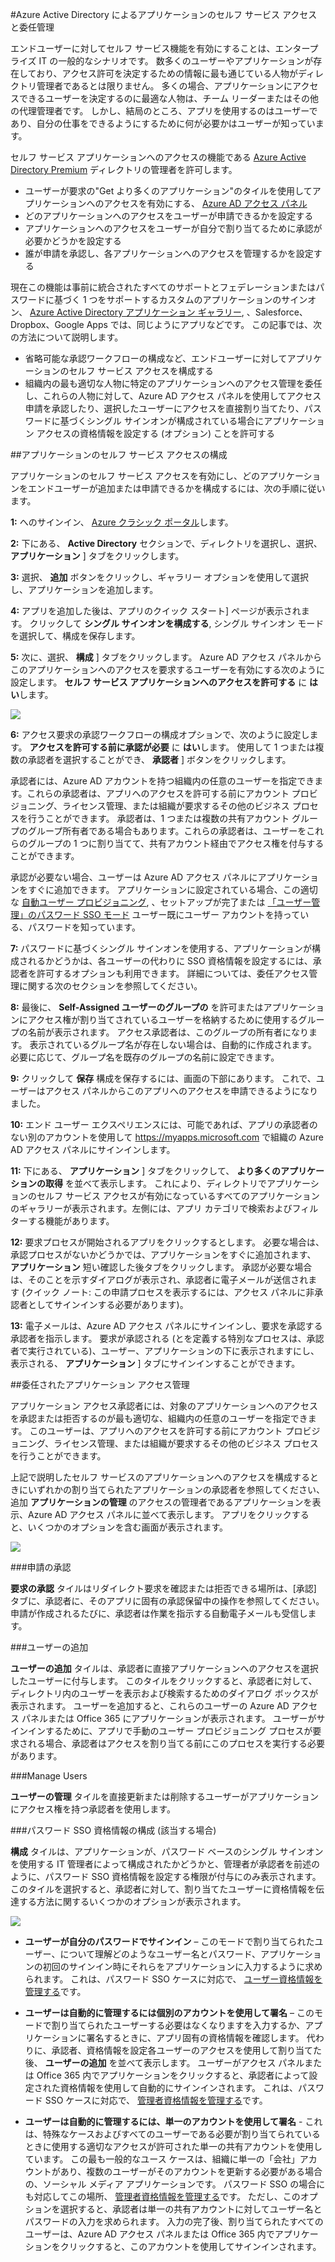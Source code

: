 <properties
    pageTitle="Azure Active Directory によるアプリケーションのセルフ サービス アクセスと委任管理 | Microsoft Azure"
    description="この記事では、Azure Active Directory でアプリケーションのセルフ サービス アクセスと委任管理を有効にする方法について説明します。"
    services="active-directory"
    documentationCenter=""
    authors="asmalser-msft"
    manager="stevenpo"
    editor=""/>

<tags
    ms.service="active-directory"
    ms.workload="identity"
    ms.tgt_pltfrm="na"
    ms.devlang="na"
    ms.topic="article"
    ms.date="12/14/2015"
    ms.author="asmalser"/>

#Azure Active Directory によるアプリケーションのセルフ サービス アクセスと委任管理

エンドユーザーに対してセルフ サービス機能を有効にすることは、エンタープライズ IT の一般的なシナリオです。 数多くのユーザーやアプリケーションが存在しており、アクセス許可を決定するための情報に最も通じている人物がディレクトリ管理者であるとは限りません。 多くの場合、アプリケーションにアクセスできるユーザーを決定するのに最適な人物は、チーム リーダーまたはその他の代理管理者です。 しかし、結局のところ、アプリを使用するのはユーザーであり、自分の仕事をできるようにするために何が必要かはユーザーが知っています。

セルフ サービス アプリケーションへのアクセスの機能である [Azure Active Directory Premium](http://azure.microsoft.com/trial/get-started-active-directory/) ディレクトリの管理者を許可します。

* ユーザーが要求の"Get より多くのアプリケーション"のタイルを使用してアプリケーションへのアクセスを有効にする、 [Azure AD アクセス パネル](active-directory-appssoaccess-whatis.md#deploying-azure-ad-integrated-applications-to-users)
* どのアプリケーションへのアクセスをユーザーが申請できるかを設定する
* アプリケーションへのアクセスをユーザーが自分で割り当てるために承認が必要かどうかを設定する
* 誰が申請を承認し、各アプリケーションへのアクセスを管理するかを設定する

現在この機能は事前に統合されたすべてのサポートとフェデレーションまたはパスワードに基づく 1 つをサポートするカスタムのアプリケーションのサインオン、 [Azure Active Directory アプリケーション ギャラリー](http://azure.microsoft.com/marketplace/active-directory/all/), 、Salesforce、Dropbox、Google Apps では、同じようにアプリなどです。
この記事では、次の方法について説明します。

* 省略可能な承認ワークフローの構成など、エンドユーザーに対してアプリケーションのセルフ サービス アクセスを構成する 
* 組織内の最も適切な人物に特定のアプリケーションへのアクセス管理を委任し、これらの人物に対して、Azure AD アクセス パネルを使用してアクセス申請を承認したり、選択したユーザーにアクセスを直接割り当てたり、パスワードに基づくシングル サインオンが構成されている場合にアプリケーション アクセスの資格情報を設定する (オプション) ことを許可する


##アプリケーションのセルフ サービス アクセスの構成

アプリケーションのセルフ サービス アクセスを有効にし、どのアプリケーションをエンドユーザーが追加または申請できるかを構成するには、次の手順に従います。

**1:** へのサインイン、 [Azure クラシック ポータル](https://manage.windowsazure.com/)します。

**2:**  下にある、 **Active Directory** セクションで、ディレクトリを選択し、選択、 **アプリケーション** ] タブをクリックします。 

**3:** 選択、 **追加** ボタンをクリックし、ギャラリー オプションを使用して選択し、アプリケーションを追加します。

**4:** アプリを追加した後は、アプリのクイック スタート] ページが表示されます。 クリックして **シングル サインオンを構成する**, シングル サインオン モードを選択して、構成を保存します。 

**5:** 次に、選択、 **構成** ] タブをクリックします。 Azure AD アクセス パネルからこのアプリケーションへのアクセスを要求するユーザーを有効にする次のように設定します。 **セルフ サービス アプリケーションへのアクセスを許可する** に **はい**します。

![][1]

**6:** アクセス要求の承認ワークフローの構成オプションで、次のように設定します。 **アクセスを許可する前に承認が必要** に **はい**します。 使用して 1 つまたは複数の承認者を選択することができ、 **承認者** ] ボタンをクリックします。

承認者には、Azure AD アカウントを持つ組織内の任意のユーザーを指定できます。これらの承認者は、アプリへのアクセスを許可する前にアカウント プロビジョニング、ライセンス管理、または組織が要求するその他のビジネス プロセスを行うことができます。 承認者は、1 つまたは複数の共有アカウント グループのグループ所有者である場合もあります。これらの承認者は、ユーザーをこれらのグループの 1 つに割り当てて、共有アカウント経由でアクセス権を付与することができます。 

承認が必要ない場合、ユーザーは Azure AD アクセス パネルにアプリケーションをすぐに追加できます。 アプリケーションに設定されている場合、この適切な [自動ユーザー プロビジョニング](active-directory-saas-app-provisioning.md), 、セットアップが完了または [「ユーザー管理」のパスワード SSO モード](active-directory-appssoaccess-whatis.md#password-based-single-sign-on) ユーザー既にユーザー アカウントを持っている、パスワードを知っています。

**7:** パスワードに基づくシングル サインオンを使用する、アプリケーションが構成されるかどうかは、各ユーザーの代わりに SSO 資格情報を設定するには、承認者を許可するオプションも利用できます。 詳細については、委任アクセス管理に関する次のセクションを参照してください。

**8:** 最後に、 **Self-Assigned ユーザーのグループの** を許可またはアプリケーションにアクセス権が割り当てされているユーザーを格納するために使用するグループの名前が表示されます。 アクセス承認者は、このグループの所有者になります。 表示されているグループ名が存在しない場合は、自動的に作成されます。 必要に応じて、グループ名を既存のグループの名前に設定できます。

**9:** クリックして **保存** 構成を保存するには、画面の下部にあります。 これで、ユーザーはアクセス パネルからこのアプリへのアクセスを申請できるようになりました。

**10:** エンド ユーザー エクスペリエンスには、可能であれば、アプリの承認者のない別のアカウントを使用して https://myapps.microsoft.com で組織の Azure AD アクセス パネルにサインインします。 

**11:** 下にある、 **アプリケーション** ] タブをクリックして、 **より多くのアプリケーションの取得** を並べて表示します。 これにより、ディレクトリでアプリケーションのセルフ サービス アクセスが有効になっているすべてのアプリケーションのギャラリーが表示されます。左側には、アプリ カテゴリで検索およびフィルターする機能があります。 

**12:** 要求プロセスが開始されるアプリをクリックするとします。 必要な場合は、承認プロセスがないかどうかでは、アプリケーションをすぐに追加されます、 **アプリケーション** 短い確認した後タブをクリックします。 承認が必要な場合は、そのことを示すダイアログが表示され、承認者に電子メールが送信されます (クイック ノート: この申請プロセスを表示するには、アクセス パネルに非承認者としてサインインする必要があります)。

**13:** 電子メールは、Azure AD アクセス パネルにサインインし、要求を承認する承認者を指示します。 要求が承認される (とを定義する特別なプロセスは、承認者で実行されている)、ユーザー、アプリケーションの下に表示されますにし、表示される、 **アプリケーション** ] タブにサインインすることができます。

##委任されたアプリケーション アクセス管理

アプリケーション アクセス承認者には、対象のアプリケーションへのアクセスを承認または拒否するのが最も適切な、組織内の任意のユーザーを指定できます。 このユーザーは、アプリへのアクセスを許可する前にアカウント プロビジョニング、ライセンス管理、または組織が要求するその他のビジネス プロセスを行うことができます。
 
上記で説明したセルフ サービスのアプリケーションへのアクセスを構成するときにいずれかの割り当てられたアプリケーションの承認者を参照してください、追加 **アプリケーションの管理** のアクセスの管理者であるアプリケーションを表示、Azure AD アクセス パネルに並べて表示します。 アプリをクリックすると、いくつかのオプションを含む画面が表示されます。

![][2]

###申請の承認

 **要求の承認** タイルはリダイレクト要求を確認または拒否できる場所は、[承認] タブに、承認者に、そのアプリに固有の承認保留中の操作を参照してください。 申請が作成されるたびに、承認者は作業を指示する自動電子メールも受信します。

###ユーザーの追加

 **ユーザーの追加** タイルは、承認者に直接アプリケーションへのアクセスを選択したユーザーに付与します。 このタイルをクリックすると、承認者に対して、ディレクトリ内のユーザーを表示および検索するためのダイアログ ボックスが表示されます。 ユーザーを追加すると、これらのユーザーの Azure AD アクセス パネルまたは Office 365 にアプリケーションが表示されます。 ユーザーがサインインするために、アプリで手動のユーザー プロビジョニング プロセスが要求される場合、承認者はアクセスを割り当てる前にこのプロセスを実行する必要があります。  

###Manage Users

 **ユーザーの管理** タイルを直接更新または削除するユーザーがアプリケーションにアクセス権を持つ承認者を使用します。 

###パスワード SSO 資格情報の構成 (該当する場合)

 **構成** タイルは、アプリケーションが、パスワード ベースのシングル サインオンを使用する IT 管理者によって構成されたかどうかと、管理者が承認者を前述のように、パスワード SSO 資格情報を設定する権限が付与にのみ表示されます。 このタイルを選択すると、承認者に対して、割り当てたユーザーに資格情報を伝達する方法に関するいくつかのオプションが表示されます。

![][3]

* **ユーザーが自分のパスワードでサインイン** – このモードで割り当てられたユーザー、について理解どのようなユーザー名とパスワード、アプリケーションの初回のサインイン時にそれらをアプリケーションに入力するように求められます。 これは、パスワード SSO ケースに対応で、 [ユーザー資格情報を管理する](active-directory-appssoaccess-whatis.md#password-based-single-sign-on)です。

* **ユーザーは自動的に管理するには個別のアカウントを使用して署名** – このモードで割り当てられたユーザーする必要はなくなりますを入力するか、アプリケーションに署名するときに、アプリ固有の資格情報を確認します。 代わりに、承認者、資格情報を設定各ユーザーのアクセスを使用して割り当てた後、 **ユーザーの追加** を並べて表示します。 ユーザーがアクセス パネルまたは Office 365 内でアプリケーションをクリックすると、承認者によって設定された資格情報を使用して自動的にサインインされます。 これは、パスワード SSO ケースに対応で、 [管理者資格情報を管理する](active-directory-appssoaccess-whatis.md#password-based-single-sign-on)です。

* **ユーザーは自動的に管理するには、単一のアカウントを使用して署名** - これは、特殊なケースおよびすべてのユーザーである必要が割り当てられているときに使用する適切なアクセスが許可された単一の共有アカウントを使用しています。 この最も一般的なユース ケースは、組織に単一の「会社」アカウントがあり、複数のユーザーがそのアカウントを更新する必要がある場合の、ソーシャル メディア アプリケーションです。 パスワード SSO の場合にも対応してこの場所、 [管理者資格情報を管理する](active-directory-appssoaccess-whatis.md#password-based-single-sign-on)です。 ただし、このオプションを選択すると、承認者は単一の共有アカウントに対してユーザー名とパスワードの入力を求められます。 入力の完了後、割り当てられたすべてのユーザーは、Azure AD アクセス パネルまたは Office 365 内でアプリケーションをクリックすると、このアカウントを使用してサインインされます。

<!--Image references-->
[1]: ./media/active-directory-self-service-application-access/ssaa_admin.PNG
[2]: ./media/active-directory-self-service-application-access/ssaa_ap_manage_app.PNG
[3]: ./media/active-directory-self-service-application-access/ssaa_ap_manage_app_config.PNG


